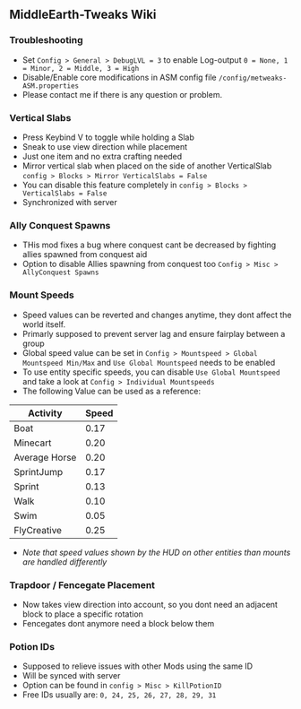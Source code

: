 ## MiddleEarth-Tweaks Wiki

### Troubleshooting
- Set `Config > General > DebugLVL = 3` to enable Log-output `0 = None, 1 = Minor, 2 = Middle, 3 = High`
- Disable/Enable core modifications in ASM config file `/config/metweaks-ASM.properties`
- Please contact me if there is any question or problem.

### Vertical Slabs
- Press Keybind V to toggle while holding a Slab
- Sneak to use view direction while placement
- Just one item and no extra crafting needed
- Mirror vertical slab when placed on the side of another VerticalSlab `config > Blocks > Mirror VerticalSlabs = False`
- You can disable this feature completely in `config > Blocks > VerticalSlabs = False`
- Synchronized with server

### Ally Conquest Spawns
- THis mod fixes a bug where conquest cant be decreased by fighting allies spawned from conquest aid
- Option to disable Allies spawning from conquest too `Config > Misc > AllyConquest Spawns`

### Mount Speeds
- Speed values can be reverted and changes anytime, they dont affect the world itself.
- Primarly supposed to prevent server lag and ensure fairplay between a group
- Global speed value can be set in `Config > Mountspeed > Global Mountspeed Min/Max` and `Use Global Mountspeed` needs to be enabled
- To use entity specific speeds, you can disable `Use Global Mountspeed` and take a look at `Config > Individual Mountspeeds`
- The following Value can be used as a reference:

| Activity   | Speed |
| --------- | ------- |
| Boat | 0.17   |
| Minecart | 0.20   |
| Average Horse | 0.20   |
| SprintJump | 0.17   |
| Sprint | 0.13   |
| Walk | 0.10   |
| Swim | 0.05   |
| FlyCreative | 0.25   |

- *Note that speed values shown by the HUD on other entities than mounts are handled differently*

### Trapdoor / Fencegate Placement
- Now takes view direction into account, so you dont need an adjacent block to place a specific rotation
- Fencegates dont anymore need a block below them

### Potion IDs
- Supposed to relieve issues with other Mods using the same ID
- Will be synced with server
- Option can be found in `config > Misc > KillPotionID`
- Free IDs usually are: `0, 24, 25, 26, 27, 28, 29, 31`
  



